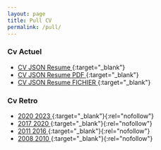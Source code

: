 ```yaml
---
layout: page
title: Pull CV
permalink: /pull/
---
```


<style>
nom { color: #000000; font-size: 3em; font-weight: bold; text-align: center; }
r { color: Red }
o { color: Orange }
g { color: Green }
b { color: #0969DA ;font-size: 2em;}
</style>


### Cv Actuel
- [CV JSON Resume ][cv]{:target="_blank"}
- [CV JSON Resume PDF ][cvpdf]{:target="_blank"}
- [CV JSON Resume FICHIER ][cvjson]{:target="_blank"}


### Cv Retro
- [2020 2023 ][cv2020]{:target="_blank"}{:rel="nofollow"}
- [2017 2020 ][cv2017]{:target="_blank"}{:rel="nofollow"}
- [2011 2016 ][cv2012]{:target="_blank"}{:rel="nofollow"}
- [2008 2010 ][cv2010]{:target="_blank"}{:rel="nofollow"}



[cv]:      https://marmits.github.io/cv/
[cvpdf]:      https://marmits.github.io/cv/resume.pdf
[cvjson]:      https://marmits.github.io/cv/resume.json


[cv2020]:      http://cv2020.marmits.com/
[cv2017]:      http://cv2017.marmits.com/
[cv2012]:      http://cv2012.marmits.com/
[cv2010]:      http://cv2010.marmits.com/
